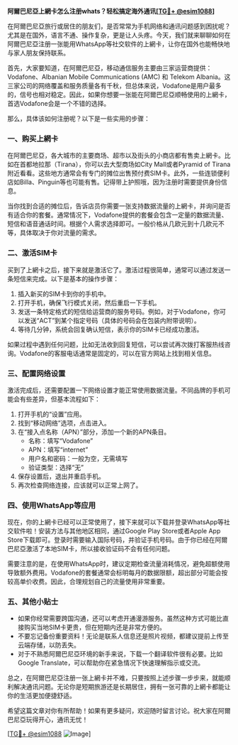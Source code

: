 **阿爾巴尼亞上網卡怎么注册whats？轻松搞定海外通讯[[TG💪+ @esim1088](https://t.me/s/esim1088)]**

在阿爾巴尼亞旅行或居住的朋友们，是否常常为手机网络和通讯问题感到困扰呢？尤其是在国外，语言不通、操作复杂，更是让人头疼。今天，我们就来聊聊如何在阿爾巴尼亞注册一张能用WhatsApp等社交软件的上網卡，让你在国外也能畅快地与家人朋友保持联系。

首先，大家要知道，在阿爾巴尼亞，移动通信服务主要由三家运营商提供：Vodafone、Albanian Mobile Communications (AMC) 和 Telekom Albania。这三家公司的网络覆盖和服务质量各有千秋，但总体来说，Vodafone是用户最多的，信号也相对稳定。因此，如果你想要一张能在阿爾巴尼亞顺畅使用的上網卡，首选Vodafone会是一个不错的选择。

那么，具体该如何注册呢？以下是一些实用的步骤：

### **一、购买上網卡**
在阿爾巴尼亞，各大城市的主要商场、超市以及街头的小商店都有售卖上網卡。比如在首都地拉那（Tirana），你可以去大型商场如City Mall或者Pyramid of Tirana附近看看。这些地方通常会有专门的摊位出售预付费SIM卡。此外，一些连锁便利店如Billa、Pinguin等也可能有售。记得带上护照哦，因为注册时需要提供身份信息。

当你找到合适的摊位后，告诉店员你需要一张支持数据流量的上網卡，并询问是否有适合你的套餐。通常情况下，Vodafone提供的套餐会包含一定量的数据流量、短信和语音通话时间。根据个人需求选择即可。一般价格从几欧元到十几欧元不等，具体取决于你对流量的需求。

### **二、激活SIM卡**
买到了上網卡之后，接下来就是激活它了。激活过程很简单，通常可以通过发送一条短信来完成。以下是基本的操作步骤：

1. 插入新买的SIM卡到你的手机中。
2. 打开手机，确保飞行模式关闭，然后重启一下手机。
3. 发送一条特定格式的短信给运营商的服务号码。例如，对于Vodafone，你可以发送“ACT”到某个指定号码（具体的号码会在包装内附带说明）。
4. 等待几分钟，系统会回复确认短信，表示你的SIM卡已经成功激活。

如果过程中遇到任何问题，比如无法收到回复短信，可以尝试再次拨打客服热线咨询。Vodafone的客服电话通常是固定的，可以在官方网站上找到相关信息。

### **三、配置网络设置**
激活完成后，还需要配置一下网络设置才能正常使用数据流量。不同品牌的手机可能会有些差异，但基本流程如下：

1. 打开手机的“设置”应用。
2. 找到“移动网络”选项，点击进入。
3. 在“接入点名称（APN）”部分，添加一个新的APN条目。
   - 名称：填写“Vodafone”
   - APN：填写“internet”
   - 用户名和密码：一般为空，无需填写
   - 验证类型：选择“无”
4. 保存设置后，退出并重启手机。
5. 再次检查网络连接，应该就可以正常上网了。

### **四、使用WhatsApp等应用**
现在，你的上網卡已经可以正常使用了，接下来就可以下载并登录WhatsApp等社交软件啦！安装方法与其他地区相同，通过Google Play Store或者Apple App Store下载即可。登录时需要输入国际号码，并验证手机号码。由于你已经在阿爾巴尼亞激活了本地SIM卡，所以接收验证码不会有任何问题。

需要注意的是，在使用WhatsApp时，建议定期检查流量消耗情况，避免超额使用导致额外费用。Vodafone的套餐通常会标明每月的数据限额，超出部分可能会按较高单价收费。因此，合理规划自己的流量使用非常重要。

### **五、其他小贴士**
- 如果你经常需要跨国沟通，还可以考虑开通漫游服务。虽然这种方式可能比直接购买当地SIM卡更贵，但在短期内还是非常方便的。
- 不要忘记备份重要资料！无论是联系人信息还是照片视频，都建议提前上传至云端存储，以防丢失。
- 对于不熟悉阿爾巴尼亞环境的新手来说，下载一个翻译软件很有必要。比如Google Translate，可以帮助你在紧急情况下快速理解指示或交流。

总之，在阿爾巴尼亞注册一张上網卡并不难，只要按照上述步骤一步步来，就能顺利解决通讯问题。无论你是短期旅游还是长期居住，拥有一张可靠的上網卡都能让你的生活更加便捷舒适。

希望这篇文章对你有所帮助！如果有更多疑问，欢迎随时留言讨论。祝大家在阿爾巴尼亞玩得开心，通讯无忧！

[[TG💪+ @esim1088](https://t.me/s/esim1088) ![Image](https://i.postimg.cc/4NQfJmqS/Snipaste-2025-05-13-00-14-12.png)]